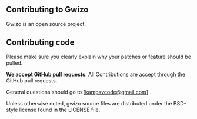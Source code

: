 ## Contributing to Gwizo

Gwizo is an open source project.

## Contributing code
Please make sure you clearly explain why your patches or feature should be pulled.

**We accept GitHub pull requests**.
All Contributions are accept through the GitHub pull requests.


General questions should go to [kampsycode@gmail.com]

Unless otherwise noted, gwizo source files are distributed under
the BSD-style license found in the LICENSE file.
